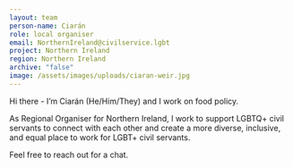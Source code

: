 ```yaml
---
layout: team
person-name: Ciarán
role: local organiser
email: NorthernIreland@civilservice.lgbt
project: Northern Ireland
region: Northern Ireland
archive: "false"
image: /assets/images/uploads/ciaran-weir.jpg
---
```

Hi there - I’m Ciarán (He/Him/They) and I work on food policy. 

As Regional Organiser for Northern Ireland, I work to support LGBTQ+ civil servants to connect with each other and create a more diverse, inclusive, and equal place to work for LGBT+ civil servants. 

Feel free to reach out for a chat.